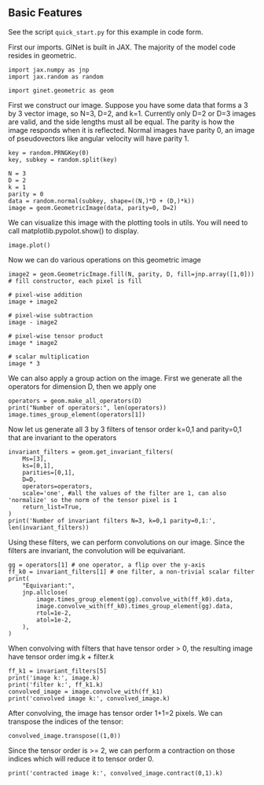## Basic Features

See the script `quick_start.py` for this example in code form.

First our imports. GINet is built in JAX. The majority of the model code resides in geometric.
```
import jax.numpy as jnp
import jax.random as random

import ginet.geometric as geom
```

First we construct our image. Suppose you have some data that forms a 3 by 3 vector image, so N=3, D=2, and k=1. Currently only D=2 or D=3 images are valid, and the side lengths must all be equal. The parity is how the image responds when it is reflected. Normal images have parity 0, an image of pseudovectors like angular velocity will have parity 1.
```
key = random.PRNGKey(0)
key, subkey = random.split(key)

N = 3
D = 2
k = 1
parity = 0
data = random.normal(subkey, shape=((N,)*D + (D,)*k))
image = geom.GeometricImage(data, parity=0, D=2)
```

We can visualize this image with the plotting tools in utils. You will need to call matplotlib.pypolot.show() to display.
```
image.plot()
```

Now we can do various operations on this geometric image
```
image2 = geom.GeometricImage.fill(N, parity, D, fill=jnp.array([1,0])) # fill constructor, each pixel is fill

# pixel-wise addition
image + image2

# pixel-wise subtraction
image - image2

# pixel-wise tensor product
image * image2

# scalar multiplication
image * 3
```

We can also apply a group action on the image. First we generate all the operators for dimension D, then we apply one
```
operators = geom.make_all_operators(D)
print("Number of operators:", len(operators))
image.times_group_element(operators[1])
```

Now let us generate all 3 by 3 filters of tensor order k=0,1 and parity=0,1 that are invariant to the operators
```
invariant_filters = geom.get_invariant_filters(
    Ms=[3],
    ks=[0,1],
    parities=[0,1],
    D=D,
    operators=operators,
    scale='one', #all the values of the filter are 1, can also 'normalize' so the norm of the tensor pixel is 1
    return_list=True,
)
print('Number of invariant filters N=3, k=0,1 parity=0,1:', len(invariant_filters))
```

Using these filters, we can perform convolutions on our image. Since the filters are invariant, the convolution
will be equivariant.
```
gg = operators[1] # one operator, a flip over the y-axis
ff_k0 = invariant_filters[1] # one filter, a non-trivial scalar filter
print(
    "Equivariant:",
    jnp.allclose(
        image.times_group_element(gg).convolve_with(ff_k0).data,
        image.convolve_with(ff_k0).times_group_element(gg).data,
        rtol=1e-2,
        atol=1e-2,
    ),
)
```

When convolving with filters that have tensor order > 0, the resulting image have tensor order img.k + filter.k
```
ff_k1 = invariant_filters[5]
print('image k:', image.k)
print('filter k:', ff_k1.k)
convolved_image = image.convolve_with(ff_k1)
print('convolved image k:', convolved_image.k)
```

After convolving, the image has tensor order 1+1=2 pixels. We can transpose the indices of the tensor:
```
convolved_image.transpose((1,0))
```

Since the tensor order is >= 2, we can perform a contraction on those indices which will reduce it to tensor order 0.
```
print('contracted image k:', convolved_image.contract(0,1).k)
```
